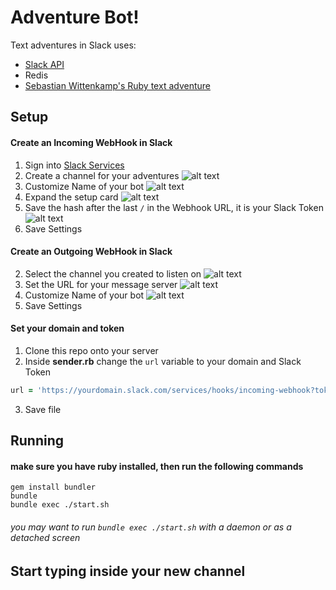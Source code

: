 # Adventure Bot!

Text adventures in Slack uses:

- [Slack API](http://api.slack.com)
- Redis
- [Sebastian Wittenkamp's Ruby text adventure](https://github.com/bitops/text-adventure)

## Setup

#### Create an Incoming WebHook in Slack

1. Sign into [Slack Services](slack.com/services)
2. Create a channel for your adventures
![alt text][create-channel]
3. Customize Name of your bot
![alt text][customize-name]
4. Expand the setup card
![alt text][expand-setup]
5. Save the hash after the last `/` in the Webhook URL, it is your Slack Token
![alt text][token]
6. Save Settings

#### Create an Outgoing WebHook in Slack

2. Select the channel you created to listen on
![alt text][listen-channel]
3. Set the URL for your message server
![alt text][server-url]
3. Customize Name of your bot
![alt text][customize-name]
4. Save Settings

#### Set your domain and token

1. Clone this repo onto your server
2. Inside **sender.rb** change the `url` variable to your domain and Slack Token
```ruby
url = 'https://yourdomain.slack.com/services/hooks/incoming-webhook?token=<yourtoken>'
```
3. Save file

## Running

#### make sure you have ruby installed, then run the following commands

```shell
gem install bundler
bundle
bundle exec ./start.sh
```
###### you may want to run `bundle exec ./start.sh` with a daemon or as a detached screen

## Start typing inside your new channel

[create-channel]: https://raw.githubusercontent.com/Jupitar/adventure-bot/master/docs/create-channel.png "create channel"

[customize-name]: https://raw.githubusercontent.com/Jupitar/adventure-bot/master/docs/customize-name.png "customize name"

[expand-setup]: https://raw.githubusercontent.com/Jupitar/adventure-bot/master/docs/expand-setup.png "expand setup"

[token]: https://raw.githubusercontent.com/Jupitar/adventure-bot/master/docs/get-token.png "token"

[server-url]: https://raw.githubusercontent.com/Jupitar/adventure-bot/master/docs/server-url.png "token"

[listen-channel]: https://raw.githubusercontent.com/Jupitar/adventure-bot/master/docs/listen-channel.png "listen channel"